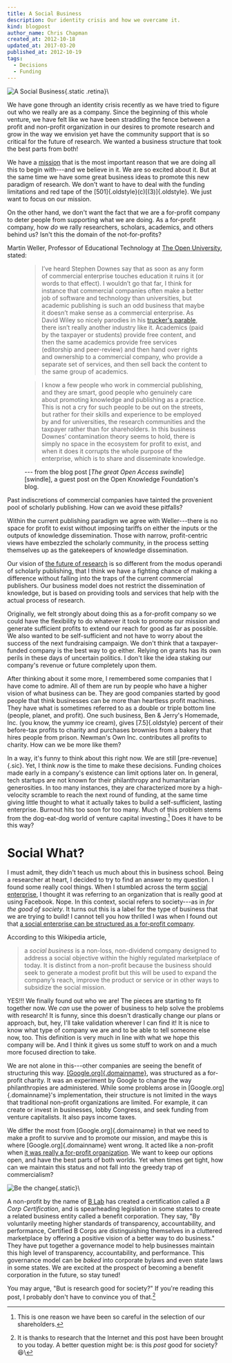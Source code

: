 ```yaml
---
title: A Social Business
description: Our identity crisis and how we overcame it.
kind: blogpost
author_name: Chris Chapman
created_at: 2012-10-18
updated_at: 2017-03-20
published_at: 2012-10-19
tags:
  - Decisions
  - Funding
---
```


<div class="aside img">

![A Social Business](social-business.png){.static .retina}\

</div>

We have gone through an identity crisis recently as we have tried to figure out
who we really are as a company. Since the beginning of this whole venture, we
have felt like we have been straddling the fence between a profit and
non-profit organization in our desires to promote research and grow in the way
we envision yet have the community support that is so critical for the future
of research. We wanted a business structure that took the best parts from
both!

<!--MORE-->

We have a [mission] that is the most important reason that we are doing all
this to begin with---and we believe in it. We are so excited about it. But at
the same time we have some great business ideas to promote this new paradigm of
research. We don't want to have to deal with the funding limitations and red
tape of the [501]{.oldstyle}(c)[(3)]{.oldstyle}. We just want to focus on our
mission.

On the other hand, we don't want the fact that we are a for-profit company to
deter people from supporting what we are doing. As a for-profit company, how
_do_ we rally researchers, scholars, academics, and others behind us? Isn't
this the domain of the not-for-profits?

Martin Weller, Professor of Educational Technology at [The Open University],
stated:

<figure class="bq grab">

> I’ve heard Stephen Downes say that as soon as any form of commercial
> enterprise touches education it ruins it (or words to that effect). I
> wouldn’t go that far, I think for instance that commercial companies often
> make a better job of software and technology than universities, but academic
> publishing is such an odd business that maybe it doesn’t make sense as a
> commercial enterprise. As David Wiley so nicely parodies in his [trucker's
> parable][parable], there isn’t really another industry like it. Academics
> (paid by the taxpayer or students) provide free content, and then the same
> academics provide free services (editorship and peer-review) and then hand
> over rights and ownership to a commercial company, who provide a separate set
> of services, and then sell back the content to the same group of academics.

> I know a few people who work in commercial publishing, and they are smart,
> good people who genuinely care about promoting knowledge and publishing as a
> practice. This is not a cry for such people to be out on the streets, but
> rather for their skills and experience to be employed by and for
> universities, the research communities and the taxpayer rather than for
> shareholders. In this business Downes’ contamination theory seems to hold,
> there is simply no space in the ecosystem for profit to exist, and when it
> does it corrupts the whole purpose of the enterprise, which is to share and
> disseminate knowledge.

<figcaption>--- from the blog post [<cite>The great Open Access swindle</cite>][swindle], a guest post on the Open Knowledge Foundation's blog.</figcaption>
</figure>

Past indiscretions of commercial companies have tainted the provenient pool of
scholarly publishing. How can we avoid these pitfalls?

Within the current publishing paradigm we agree with Weller---there is no space
for profit to exist without imposing tariffs on either the inputs or the
outputs of knowledge dissemination. Those with narrow, profit-centric views
have embezzled the scholarly community, in the process setting themselves up as
the gatekeepers of knowledge dissemination.

Our vision of [the future of research][future] is so different from the modus
operandi of scholarly publishing, that I think we have a fighting chance of
making a difference without falling into the traps of the current commercial
publishers. Our business model does not restrict the dissemination of
knowledge, but is based on providing tools and services that help with the
actual process of research.

Originally, we felt strongly about doing this as a for-profit company so we
could have the flexibility to do whatever it took to promote our mission and
generate sufficient profits to extend our reach for good as far as possible. We
also wanted to be self-sufficient and not have to worry about the success of
the next fundraising campaign. We don't think that a taxpayer-funded company is
the best way to go either. Relying on grants has its own perils in these days
of uncertain politics. I don't like the idea staking our company's revenue or
future completely upon them.

After thinking about it some more, I remembered some companies that I have come
to admire. All of them are run by people who have a higher vision of what
business can be. They are good companies started by good people that think
businesses can be more than heartless profit machines. They have what is
sometimes referred to as a double or triple bottom line (people, planet, and
profit). One such business, Ben & Jerry's Homemade, Inc. (you know, the yummy
ice cream), gives [7.5]{.oldstyle} percent of their before-tax profits to
charity and purchases brownies from a bakery that hires people from prison.
Newman's Own Inc. contributes all profits to charity. How can we be more like
them?

In a way, it's funny to think about this right now. We are still
[pre-revenue]{.sic}. Yet, I think _now_ is the time to make these decisions.
Funding choices made early in a company's existence can limit options later on.
In general, tech startups are not known for their philanthropy and humanitarian
generosities. In too many instances, they are characterized more by a
high-velocity scramble to reach the next round of funding, at the same time
giving little thought to what it actually takes to build a self-sufficient,
lasting enterprise. Burnout hits too soon for too many. Much of this problem
stems from the dog-eat-dog world of venture capital investing.[^shareholders]
Does it have to be this way?

# Social What?

I must admit, they didn't teach us much about this in business school. Being a
researcher at heart, I decided to try to find an answer to my question. I found
some really cool things. When I stumbled across the term [social enterprise], I
thought it was referring to an organization that is really good at using
Facebook. Nope. In this context, social refers to society---as in _for the good
of society_. It turns out this is a label for the type of business that we are
trying to build! I cannot tell you how thrilled I was when I found out that [a
social enterprise can be structured as a for-profit company][social business].

According to this Wikipedia article,

<div class="bq grab">

> a <dfn id="socialbusiness">social business</dfn> is a non-loss, non-dividend
> company designed to address a social objective within the highly regulated
> marketplace of today.  It is distinct from a non-profit because the business
> should seek to generate a modest profit but this will be used to expand the
> company’s reach, improve the product or service or in other ways to subsidize
> the social mission.

</div>

YES!!! We finally found out who we are! The pieces are starting to fit together
now. We _can_ use the power of business to help solve the problems with
research! It is funny, since this doesn't drastically change our plans or
approach, but, hey, I'll take validation wherever I can find it! It is nice to
know what type of company we are and to be able to tell someone else now, too.
This definition is very much in line with what we hope this company will be.
And I think it gives us some stuff to work on and a much more focused direction
to take.

We are not alone in this---other companies are seeing the benefit of
structuring this way. [[Google.org]{.domainname}][nytimes article on
Google.org], was structured as a for-profit charity. It was an experiment by
Google to change the way philanthropies are administered. While some problems
arose in [Google.org]{.domainname}'s implementation, their structure is not
limited in the ways that traditional non-profit organizations are limited. For
example, it can create or invest in businesses, lobby Congress, and seek
funding from venture capitalists. It also pays income taxes.

We differ the most from [Google.org]{.domainname} in that we need to make a
profit to survive and to promote our mission, and maybe this is where
[Google.org]{.domainname} went wrong. It acted like a non-profit when [it was
really a for-profit organization][nytimes followup]. We want to keep our
options open, and have the best parts of both worlds. Yet when times get tight,
how can we maintain this status and not fall into the greedy trap of
commercialism?

<div class="aside img">

![Be the change](bthechangebadge.jpg){.static}\

</div>

A non-profit by the name of [B Lab][blab intro] has created a certification
called a <dfn id="def:b-corp-certification">B Corp Certification</dfn>, and is
spearheading legislation in some states to create a related business entity
called a benefit corporation. They say, "By voluntarily meeting higher
standards of transparency, accountability, and performance, Certified B Corps
are distinguishing themselves in a cluttered marketplace by offering a positive
vision of a better way to do business." They have put together a governance
model to help businesses maintain this high level of transparency,
accountability, and performance. This governance model can be _baked_ into
corporate bylaws and even state laws in some states. We are excited at the
prospect of becoming a benefit corporation in the future, so stay tuned!

You may argue, "But is research good for society?" If you're reading this post,
I probably don't have to convince you of that.[^goodforsociety]

[mission]: </company/#mission> "Pentandra's mission"
[The Open University]: <http://www.open.ac.uk/>
[parable]: <http://chronicle.com/blogs/wiredcampus/david-wiley-the-parable-of-the-inventorthe-trucker/7244>
[swindle]: <http://blog.okfn.org/2012/10/22/the-great-open-access-swindle/>
[future]: </research/#the-future-of-research> "Pentandra → The Future of Research: A Manifesto"
[social enterprise]: <http://en.wikipedia.org/wiki/Social_enterprise> "Social Enterprise on Wikipedia"
[social business]: <http://en.wikipedia.org/wiki/Social_business> "Social Business on Wikipedia"
[nytimes article on Google.org]: <http://news.blogs.nytimes.com/2006/09/14/philanthropy-googles-way-not-the-usual/>
[nytimes followup]: <http://www.nytimes.com/2011/01/30/business/30charity.html?pagewanted=all>
[BLab intro]: <http://www.bcorporation.net/what-are-b-corps/the-non-profit-behind-b-corps>

[^goodforsociety]:

    It is thanks to research that the Internet and this post have been brought
    to you today. A better question might be: is this _post_ good for
    society? :satisfied:\ 

[^shareholders]:

    This is one reason we have been so careful in the selection of our
    shareholders.
